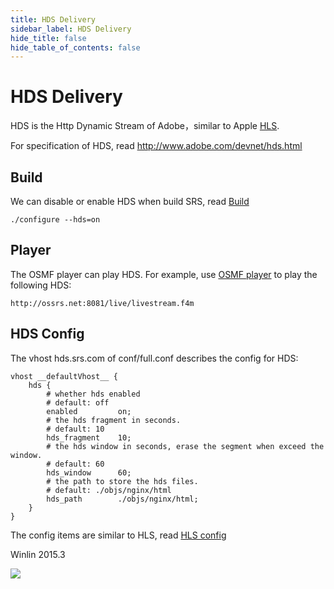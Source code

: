 ```yaml
---
title: HDS Delivery
sidebar_label: HDS Delivery
hide_title: false
hide_table_of_contents: false
---
```


# HDS Delivery

HDS is the Http Dynamic Stream of Adobe，similar to Apple [HLS](./delivery-hls.md).

For specification of HDS, read http://www.adobe.com/devnet/hds.html

## Build

We can disable or enable HDS when build SRS, read [Build](./install.md)

```
./configure --hds=on
```

## Player

The OSMF player can play HDS. For example, use [OSMF player](http://www.ossrs.net/players/osmf.html) to play the following HDS:

```
http://ossrs.net:8081/live/livestream.f4m
```

## HDS Config

The vhost hds.srs.com of conf/full.conf describes the config for HDS:

```
vhost __defaultVhost__ {
    hds {
        # whether hds enabled
        # default: off
        enabled         on;
        # the hds fragment in seconds.
        # default: 10
        hds_fragment    10;
        # the hds window in seconds, erase the segment when exceed the window.
        # default: 60
        hds_window      60;
        # the path to store the hds files.
        # default: ./objs/nginx/html
        hds_path        ./objs/nginx/html;
    }
}
```

The config items are similar to HLS, read [HLS config](./delivery-hls.md#hls-config)

Winlin 2015.3

![](https://ossrs.net/gif/v1/sls.gif?site=ossrs.io&path=/lts/doc/en/v6/delivery-hds)


